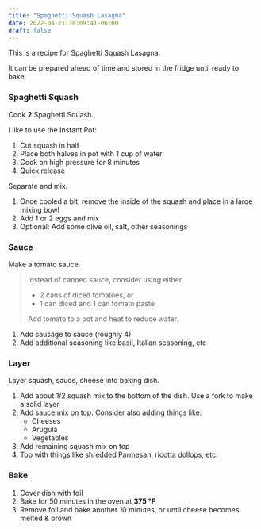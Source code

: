 ```yaml
---
title: "Spaghetti Squash Lasagna"
date: 2022-04-21T18:09:41-06:00
draft: false
---
```


This is a recipe for Spaghetti Squash Lasagna.

It can be prepared ahead of time and stored in the fridge until ready to bake.

### Spaghetti Squash

Cook **2** Spaghetti Squash.

I like to use the Instant Pot:
  1. Cut squash in half
  2. Place both halves in pot with 1 cup of water
  3. Cook on high pressure for 8 minutes
  4. Quick release

Separate and mix.

1. Once cooled a bit, remove the inside of the squash and place in a large mixing bowl
2. Add 1 or 2 eggs and mix
3. Optional: Add some olive oil, salt, other seasonings

### Sauce

Make a tomato sauce.

> Instead of canned sauce, consider using either
>   * 2 cans of diced tomatoes, or
>   * 1 can diced and 1 can tomato paste
>
> Add tomato to a pot and heat to reduce water.

1. Add sausage to sauce (roughly 4)
2. Add additional seasoning like basil, Italian seasoning, etc

### Layer

Layer squash, sauce, cheese into baking dish.

1. Add about 1/2 squash mix to the bottom of the dish. Use a fork to make a solid layer
2. Add sauce mix on top. Consider also adding things like:
    * Cheeses
    * Arugula
    * Vegetables
3. Add remaining squash mix on top
4. Top with things like shredded Parmesan, ricotta dollops, etc.

### Bake

1. Cover dish with foil
2. Bake for 50 minutes in the oven at **375 ℉**
3. Remove foil and bake another 10 minutes, or until cheese becomes melted & brown
